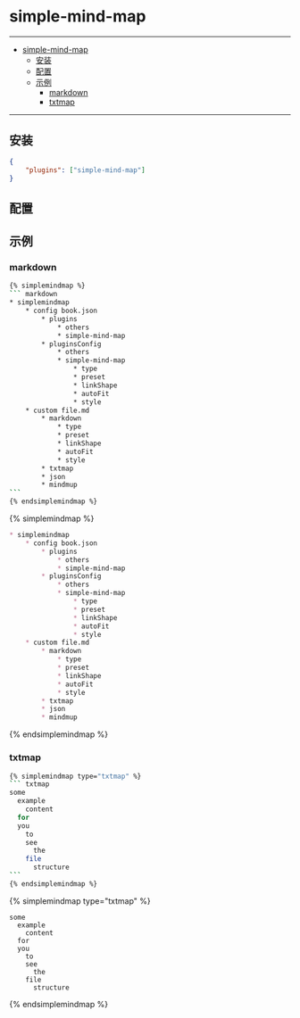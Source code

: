 # simple-mind-map

------

- [simple-mind-map](#simple-mind-map)
  - [安装](#安装)
  - [配置](#配置)
  - [示例](#示例)
    - [markdown](#markdown)
    - [txtmap](#txtmap)

------

## 安装

``` json
{
    "plugins": ["simple-mind-map"]
}
```

## 配置

## 示例

### markdown

```` sh
{% simplemindmap %}
``` markdown
* simplemindmap
    * config book.json
        * plugins
            * others
            * simple-mind-map
        * pluginsConfig
            * others
            * simple-mind-map
                * type
                * preset
                * linkShape
                * autoFit
                * style
    * custom file.md
        * markdown
            * type
            * preset
            * linkShape
            * autoFit
            * style
        * txtmap
        * json
        * mindmup
```
{% endsimplemindmap %}
````

{% simplemindmap %}
``` markdown
* simplemindmap
    * config book.json
        * plugins
            * others
            * simple-mind-map
        * pluginsConfig
            * others
            * simple-mind-map
                * type
                * preset
                * linkShape
                * autoFit
                * style
    * custom file.md
        * markdown
            * type
            * preset
            * linkShape
            * autoFit
            * style
        * txtmap
        * json
        * mindmup
```
{% endsimplemindmap %}

### txtmap

```` sh
{% simplemindmap type="txtmap" %}
``` txtmap
some
  example
    content
  for
  you
    to
    see
      the
    file
      structure
```
{% endsimplemindmap %}
````

{% simplemindmap type="txtmap" %}
``` txtmap
some
  example
    content
  for
  you
    to
    see
      the
    file
      structure
```
{% endsimplemindmap %}

